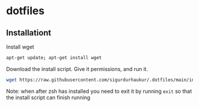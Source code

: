 # dotfiles

## Installationt

Install wget

```bash
apt-get update; apt-get install wget
```

Download the install script. Give it permissions, and run it.

```bash
wget https://raw.githubusercontent.com/sigurdurhaukur/.dotfiles/main/install.sh; chmod +x install.sh; ./install.sh
```

Note: when after zsh has installed you need to exit it by running `exit` so that the install script can finish running
